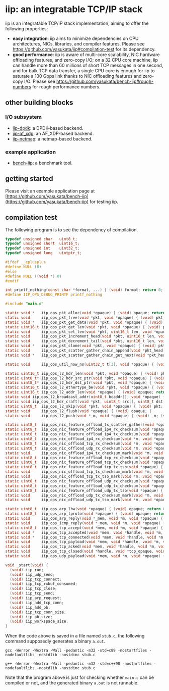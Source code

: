# iip: an integratable TCP/IP stack

iip is an integratable TCP/IP stack implementation, aiming to offer the following properties:
- **easy integration**: iip aims to minimize dependencies on CPU architectures, NICs, libraries, and compiler features. Please see https://github.com/yasukata/iip#compilation-test for its dependency.
- **good performance**: iip is aware of multi-core scalability, NIC hardware offloading features, and zero-copy I/O; on a 32 CPU core machine, iip can handle more than 60 millions of short TCP messages in one second, and for bulk TCP data transfer, a single CPU core is enough for iip to saturate a 100 Gbps link thanks to NIC offloading features and zero-copy I/O. Please see https://github.com/yasukata/bench-iip#rough-numbers for rough performance numbers.

## other building blocks

### I/O subsystem
- [iip-dpdk](https://github.com/yasukata/iip-dpdk): a DPDK-based backend.
- [iip-af_xdp](https://github.com/yasukata/iip-af_xdp): an AF_XDP-based backend.
- [iip-netmap](https://github.com/yasukata/iip-netmap): a netmap-based backend.

### example application
- [bench-iip](https://github.com/yasukata/bench-iip): a benchmark tool.

## getting started

Please visit an example application page at [https://github.com/yasukata/bench-iip](https://github.com/yasukata/bench-iip) for testing iip. 

## compilation test

The following program is to see the dependency of compilation.

```c
typedef unsigned char	uint8_t;
typedef unsigned short	uint16_t;
typedef unsigned int	uint32_t;
typedef unsigned long	uintptr_t;

#ifdef __cplusplus
#define NULL (0)
#else
#define NULL ((void *) 0)
#endif

int printf_nothing(const char *format, ...) { (void) format; return 0; }
#define IIP_OPS_DEBUG_PRINTF printf_nothing

#include "main.c"

static void *   iip_ops_pkt_alloc(void *opaque) { (void) opaque; return (void *) 0; }
static void     iip_ops_pkt_free(void *pkt, void *opaque) { (void) pkt; (void) opaque; }
static void *   iip_ops_pkt_get_data(void *pkt, void *opaque) { (void) pkt; (void) opaque; return (void *) 0; }
static uint16_t iip_ops_pkt_get_len(void *pkt, void *opaque) { (void) pkt; (void) opaque; return 0; }
static void     iip_ops_pkt_set_len(void *pkt, uint16_t len, void *opaque) { (void) pkt; (void) len; (void) opaque; }
static void     iip_ops_pkt_increment_head(void *pkt, uint16_t len, void *opaque) { (void) pkt; (void) len; (void) opaque; }
static void     iip_ops_pkt_decrement_tail(void *pkt, uint16_t len, void *opaque) { (void) pkt; (void) len; (void) opaque; }
static void *   iip_ops_pkt_clone(void *pkt, void *opaque) { (void) pkt; (void) opaque; return (void *) 0; }
static void     iip_ops_pkt_scatter_gather_chain_append(void *pkt_head, void *pkt_tail, void *opaque) { (void) pkt_head; (void) pkt_tail; (void) opaque; }
static void *   iip_ops_pkt_scatter_gather_chain_get_next(void *pkt_head, void *opaque) { (void) pkt_head; (void) opaque; return (void *) 0; }

static void     iip_ops_util_now_ns(uint32_t t[3], void *opaque) { (void) t; (void) opaque; }

static uint16_t iip_ops_l2_hdr_len(void *pkt, void *opaque) { (void) pkt; (void) opaque; return 0; }
static uint8_t*	iip_ops_l2_hdr_src_ptr(void *pkt, void *opaque) { (void) pkt; (void) opaque; return (uint8_t *) 0; }
static uint8_t*	iip_ops_l2_hdr_dst_ptr(void *pkt, void *opaque) { (void) pkt; (void) opaque; return (uint8_t *) 0; }
static uint16_t	iip_ops_l2_ethertype_be(void *pkt, void *opaque) { (void) pkt; (void) opaque; return 0; }
static uint16_t	iip_ops_l2_addr_len(void *opaque) { (void) opaque; return 0; }
static void	iip_ops_l2_broadcast_addr(uint8_t bcaddr[], void *opaque) { (void) bcaddr; (void) opaque; }
static void	iip_ops_l2_hdr_craft(void *pkt, uint8_t src[], uint8_t dst[], uint16_t ethertype_be, void *opaque) { (void) pkt; (void) src; (void) src; (void) dst; (void) ethertype_be; (void) opaque; }
static uint8_t	iip_ops_l2_skip(void *pkt, void *opaque) { (void) pkt; (void) opaque; return 0; }
static void     iip_ops_l2_flush(void *opaque) { (void) opaque; }
static void     iip_ops_l2_push(void *_m, void *opaque) { (void) _m; (void) opaque; }

static uint8_t  iip_ops_nic_feature_offload_tx_scatter_gather(void *opaque) { (void) opaque; return 0; }
static uint8_t  iip_ops_nic_feature_offload_ip4_rx_checksum(void *opaque) { (void) opaque; return 0; }
static uint8_t  iip_ops_nic_feature_offload_ip4_tx_checksum(void *opaque) { (void) opaque; return 0; }
static uint8_t  iip_ops_nic_offload_ip4_rx_checksum(void *m, void *opaque) { (void) m; (void) opaque; return 0; }
static uint8_t  iip_ops_nic_offload_tcp_rx_checksum(void *m, void *opaque) { (void) m; (void) opaque; return 0; }
static uint8_t  iip_ops_nic_offload_udp_rx_checksum(void *m, void *opaque) { (void) m; (void) opaque; return 0; }
static void     iip_ops_nic_offload_ip4_tx_checksum_mark(void *m, void *opaque) { (void) m; (void) opaque; }
static uint8_t  iip_ops_nic_feature_offload_tcp_rx_checksum(void *opaque) { (void) opaque; return 0; }
static uint8_t  iip_ops_nic_feature_offload_tcp_tx_checksum(void *opaque) { (void) opaque; return 0; }
static uint8_t  iip_ops_nic_feature_offload_tcp_tx_tso(void *opaque) { (void) opaque; return 0; }
static void     iip_ops_nic_offload_tcp_tx_checksum_mark(void *m, void *opaque) { (void) m; (void) opaque; }
static void     iip_ops_nic_offload_tcp_tx_tso_mark(void *m, void *opaque) { (void) m; (void) opaque; }
static uint8_t  iip_ops_nic_feature_offload_udp_rx_checksum(void *opaque) { (void) opaque; return 0; }
static uint8_t  iip_ops_nic_feature_offload_udp_tx_checksum(void *opaque) { (void) opaque; return 0; }
static uint8_t  iip_ops_nic_feature_offload_udp_tx_tso(void *opaque) { (void) opaque; return 0; }
static void     iip_ops_nic_offload_udp_tx_checksum_mark(void *m, void *opaque) { (void) m; (void) opaque; }
static void     iip_ops_nic_offload_udp_tx_tso_mark(void *m, void *opaque) { (void) m; (void) opaque; }

static uint8_t	iip_ops_arp_lhw(void *opaque) { (void) opaque; return 0; }
static uint8_t	iip_ops_arp_lproto(void *opaque) { (void) opaque; return 0; }
static void     iip_ops_arp_reply(void *_mem, void *m, void *opaque) { (void) _mem; (void) m; (void) opaque; }
static void     iip_ops_icmp_reply(void *_mem, void *m, void *opaque) { (void) _mem; (void) m; (void) opaque; }
static uint8_t  iip_ops_tcp_accept(void *mem, void *m, void *opaque) { (void) mem; (void) m; (void) opaque; return 0; }
static void *   iip_ops_tcp_accepted(void *mem, void *handle, void *m, void *opaque) { (void) mem; (void) handle; (void) m; (void) opaque; return (void *) 0; }
static void *   iip_ops_tcp_connected(void *mem, void *handle, void *m, void *opaque) { (void) mem; (void) handle; (void) m; (void) opaque; return (void *) 0; }
static void     iip_ops_tcp_payload(void *mem, void *handle, void *m, void *tcp_opaque, void *opaque) { (void) mem; (void) handle; (void) m; (void) tcp_opaque; (void) opaque; }
static void     iip_ops_tcp_acked(void *mem, void *handle, void *m, void *tcp_opaque, void *opaque) { (void) mem; (void) handle; (void) m; (void) tcp_opaque; (void) opaque; }
static void     iip_ops_tcp_closed(void *handle, void *tcp_opaque, void *opaque) { (void) handle; (void) tcp_opaque; (void) opaque; }
static void     iip_ops_udp_payload(void *mem, void *m, void *opaque) { (void) mem; (void) m; (void) opaque; }

void _start(void) {
  (void) iip_run;
  (void) iip_udp_send;
  (void) iip_tcp_connect;
  (void) iip_tcp_rxbuf_consumed;
  (void) iip_tcp_close;
  (void) iip_tcp_send;
  (void) iip_arp_request;
  (void) iip_add_tcp_conn;
  (void) iip_add_pb;
  (void) iip_tcp_conn_size;
  (void) iip_pb_size;
  (void) iip_workspace_size;
}
```

When the code above is saved in a file named ```stub.c```, the following command supposedly generates a binary ```a.out```.

```
gcc -Werror -Wextra -Wall -pedantic -m32 -std=c89 -nostartfiles -nodefaultlibs -nostdlib -nostdinc stub.c
```

```
g++ -Werror -Wextra -Wall -pedantic -m32 -std=c++98 -nostartfiles -nodefaultlibs -nostdlib -nostdinc stub.c
```

Note that the program above is just for checking whether ```main.c``` can be compiled or not, and the generated binary ```a.out``` is not runnable.

